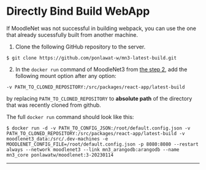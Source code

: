 # Directly Bind Build WebApp

If MoodleNet was not successful in building webpack, you can use the one that already sucessfully built from another machine.

1. Clone the following GitHub repository to the server.
```console
$ git clone https://github.com/ponlawat-w/mn3-latest-build.git
```

2. In the `docker run` command of MoodleNet3 from [the step 2](./2-docker-deploy.md), add the following mount option after any option:
```console
-v PATH_TO_CLONED_REPOSITORY:/src/packages/react-app/latest-build
```
by replacing `PATH_TO_CLONED_REPOSITORY` to **absolute path** of the directory that was recently cloned from github.

The full `docker run` command should look like this:
```console
$ docker run -d -v PATH_TO_CONFIG_JSON:/root/default.config.json -v PATH_TO_CLONED_REPOSITORY:/src/packages/react-app/latest-build -v moodlenet3_data:/src/.dev-machines -e MOODLENET_CONFIG_FILE=/root/default.config.json -p 8080:8080 --restart always --network moodlenet3 --link mn3_arangodb:arangodb --name mn3_core ponlawatw/moodlenet:3-20230114
```

---
